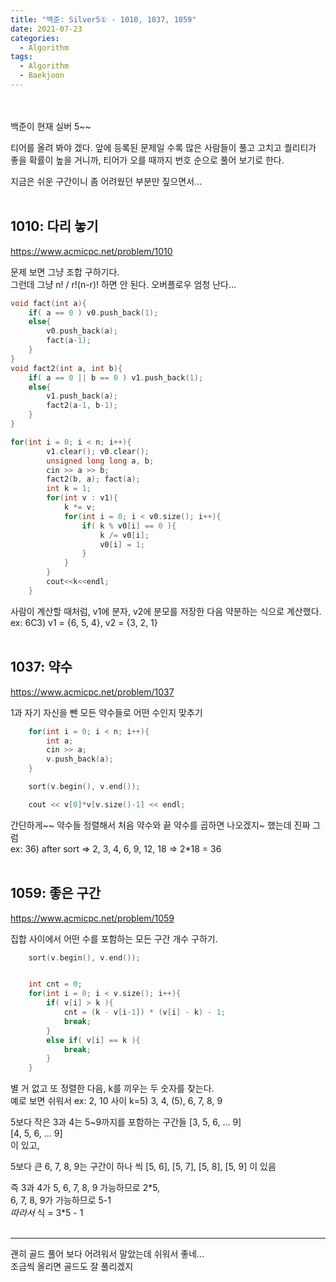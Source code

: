 ```yaml
---
title: "백준: Silver5① - 1010, 1037, 1059"
date: 2021-07-23
categories:
  - Algorithm
tags:
  - Algorithm
  - Baekjoon
---
```


<br></br>
백준이 현재 실버 5~~

티어를 올려 봐야 겠다.
앞에 등록된 문제일 수록 많은 사람들이 풀고 고치고 퀄리티가 좋을 확률이 높을 거니까, 티어가 오를 때까지 번호 순으로 풀어 보기로 한다.

지금은 쉬운 구간이니 좀 어려웠던 부분만 짚으면서...
<br></br>

## 1010: 다리 놓기
https://www.acmicpc.net/problem/1010

문제 보면 그냥 조합 구하기다.  
그런데 그냥 n! / r!(n-r)! 하면 안 된다. 오버플로우 엄청 난다...

```cpp
void fact(int a){
    if( a == 0 ) v0.push_back(1);
    else{
        v0.push_back(a);
        fact(a-1);
    }
}
void fact2(int a, int b){
    if( a == 0 || b == 0 ) v1.push_back(1);
    else{
        v1.push_back(a);
        fact2(a-1, b-1);
    }
}

for(int i = 0; i < n; i++){
        v1.clear(); v0.clear();
        unsigned long long a, b;
        cin >> a >> b;
        fact2(b, a); fact(a);
        int k = 1;
        for(int v : v1){
            k *= v;
            for(int i = 0; i < v0.size(); i++){
                if( k % v0[i] == 0 ){
                    k /= v0[i];
                    v0[i] = 1;
                }
            }
        }
        cout<<k<<endl;
    }
```
사람이 계산할 때처럼, v1에 분자, v2에 분모를 저장한 다음 약분하는 식으로 계산했다.  
ex: 6C3) v1 = {6, 5, 4}, v2 = {3, 2, 1}
<br></br>

## 1037: 약수
https://www.acmicpc.net/problem/1037

1과 자기 자신을 뺀 모든 약수들로 어떤 수인지 맞추기

```cpp
    for(int i = 0; i < n; i++){
        int a;
        cin >> a;
        v.push_back(a);
    }

    sort(v.begin(), v.end());

    cout << v[0]*v[v.size()-1] << endl;
```
간단하게~~ 약수들 정렬해서 처음 약수와 끝 약수를 곱하면 나오겠지~ 했는데 진짜 그럼  
ex: 36) after sort => 2, 3, 4, 6, 9, 12, 18 => 2*18 = 36
<br></br>

## 1059: 좋은 구간
https://www.acmicpc.net/problem/1059

집합 사이에서 어떤 수를 포함하는 모든 구간 개수 구하기.

```cpp
    sort(v.begin(), v.end());


    int cnt = 0;
    for(int i = 0; i < v.size(); i++){
        if( v[i] > k ){
            cnt = (k - v[i-1]) * (v[i] - k) - 1;
            break;
        }
        else if( v[i] == k ){
            break;
        }
    }
```
별 거 없고 또 정렬한 다음, k를 끼우는 두 숫자를 찾는다.  
예로 보면 쉬워서
ex: 2, 10 사이 k=5)
  3, 4, (5), 6, 7, 8, 9

  5보다 작은 3과 4는 5~9까지를 포함하는 구간들
  [3, 5, 6, ... 9]  
  [4, 5, 6, ... 9]  
  이 있고,

  5보다 큰 6, 7, 8, 9는 구간이 하나 씩
  [5, 6], [5, 7], [5, 8], [5, 9]
  이 있음

  즉 3과 4가 5, 6, 7, 8, 9 가능하므로 2\*5,  
  6, 7, 8, 9가 가능하므로 5-1  
  *따라서* 식 = 3\*5 - 1
<br></br>


---
괜히 골드 풀어 보다 어려워서 말았는데 쉬워서 좋네...  
조금씩 올리면 골드도 잘 풀리겠지
<br></br>
